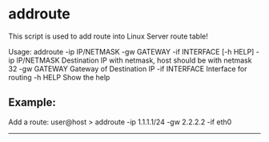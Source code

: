 # addroute

This script is used to add route into Linux Server route table!

Usage: addroute -ip IP/NETMASK -gw GATEWAY -if INTERFACE [-h HELP] 
 -ip  IP/NETMASK          Destination IP with netmask, host should be with netmask 32
 -gw  GATEWAY             Gateway of Destination IP
 -if  INTERFACE           Interface for routing
 -h   HELP                Show the help

Example:
 --------------------------------------------------------------

 Add a route:
 user@host > addroute -ip 1.1.1.1/24 -gw 2.2.2.2 -if eth0

 --------------------------------------------------------------
